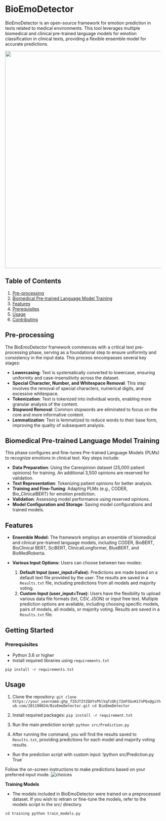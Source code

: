# BioEmoDetector

BioEmoDetector is an open-source framework for emotion prediction in texts related to medical environments. This tool leverages multiple biomedical and clinical pre-trained language models for emotion classification in clinical texts, providing a flexible ensemble model for accurate predictions.
<p align="center">
<img src="https://github.com/201190024/BioEmoDetector/assets/54450055/7ae9b076-3e25-4ae9-8736-e85b09bb395c" width="700">
</p>

## Table of Contents
1. [Pre-processing](#pre-processing)
2. [Biomedical Pre-trained Language Model Training](#biomedical-pre-trained-language-model-training)
3. [Features](#Features)
4. [Prerequisites](#Prerequisites)
5. [Usage](#usage)
6. [Contributing](#contributing)
   
## Pre-processing
The BioEmoDetector framework commences with a critical text pre-processing phase, serving as a foundational step to ensure uniformity and consistency in the input data. This process encompasses several key stages:
- **Lowercasing**: Text is systematically converted to lowercase, ensuring uniformity and case-insensitivity across the dataset.
- **Special Character, Number, and Whitespace Removal**: This step involves the removal of special characters, numerical digits, and excessive whitespace. 
- **Tokenization**: Text is tokenized into individual words, enabling more granular analysis of the content.
- **Stopword Removal**: Common stopwords are eliminated to focus on the core and more informative content.
- **Lemmatization**: Text is lemmatized to reduce words to their base form, improving the quality of subsequent analysis.

## Biomedical Pre-trained Language Model Training
This phase configures and fine-tunes Pre-trained Language Models (PLMs) to recognize emotions in clinical text. Key steps include:
- **Data Preparation**: Using the Careopinion dataset (25,000 patient opinions) for training. An additional 3,500 opinions are reserved for validation.
- **Text Representation**: Tokenizing patient opinions for better analysis.
- **Training and Fine-Tuning**: Adapting PLMs (e.g., CODER, Bio_ClinicalBERT) for emotion prediction.
- **Validation**: Assessing model performance using reserved opinions.
- **Model Configuration and Storage**: Saving model configurations and trained models.

## Features

- **Ensemble Model:** The framework employs an ensemble of biomedical and clinical pre-trained language models, including CODER, BioBERT, BioClinical BERT, SciBERT, ClinicalLongformer, BlueBERT, and BioMedRoberta.

- **Various Input Options:** Users can choose between two modes:
  1. **Default Input (user_input=False):** Predictions are made based on a default text file provided by the user. The results are saved in a `Results.txt` file, including predictions from all models and majority voting.
  2. **Custom Input (user_input=True):** Users have the flexibility to upload various data file formats (txt, CSV, JSON) or input free text. Multiple prediction options are available, including choosing specific models, pairs of models, all models, or majority voting. Results are saved in a `Results.txt` file.

## Getting Started

### Prerequisites

- Python 3.6 or higher
- Install required libraries using `requirements.txt`

`pip install -r requirements.txt`

## Usage
1. Clone the repository:
`git clone https://your_username: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@github.com/201190024/BioEmoDetector.git
cd BioEmoDetector`

2. Install required packages:
`pip install -r requirement.txt`

3. Run the main prediction script:
`python src/Prediction.py`

4. After running the command, you will find the results saved to `Results.txt`, providing predictions for each model and majority voting results.

- Run the prediction script with custom input:
!python src/Prediction.py True`

Follow the on-screen instructions to make predictions based on your preferred input mode.
![choices](https://github.com/201190024/BioEmoDetector/assets/54450055/f720c511-8e3f-4642-b10c-a61374b709f3)

**Training Models**
- The models included in BioEmoDetector were trained on a preprocessed dataset. If you wish to retrain or fine-tune the models, refer to the models script in the src/ directory.

`cd training
python train_models.py`

